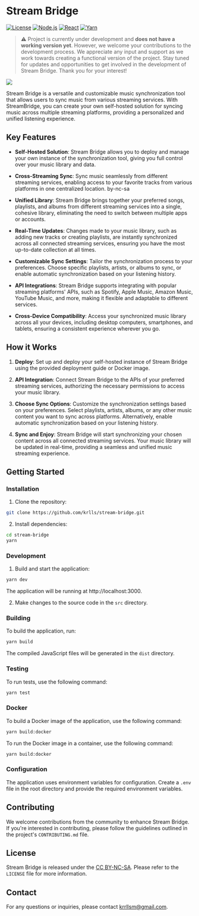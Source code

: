 # Stream Bridge
[![License](https://img.shields.io/badge/License-CC%20BY--NC--ND%204.0-lightgrey.svg)](https://creativecommons.org/licenses/by-nc-sa/4.0/)
[![Node.js](https://img.shields.io/badge/Node.js-v18.0.0-green.svg)](https://nodejs.org/)
[![React](https://img.shields.io/badge/React-v18.2.0-blue.svg)](https://reactjs.org/)
[![Yarn](https://img.shields.io/badge/Package%20Manager-Yarn-2C8EBB.svg)](https://yarnpkg.com/)

>⚠️ Project is currently under development and **does not have a working version yet**. However, we welcome your contributions to the development process. We appreciate any input and support as we work towards creating a functional version of the project. Stay tuned for updates and opportunities to get involved in the development of Stream Bridge. Thank you for your interest!

![](https://github.com/krlls/stream-bridge/raw/main/docs/logo.png)

Stream Bridge is a versatile and customizable music synchronization tool that allows users to sync music from various streaming services. With StreamBridge, you can create your own self-hosted solution for syncing music across multiple streaming platforms, providing a personalized and unified listening experience.

## Key Features

- **Self-Hosted Solution**: Stream Bridge allows you to deploy and manage your own instance of the synchronization tool, giving you full control over your music library and data.

- **Cross-Streaming Sync**: Sync music seamlessly from different streaming services, enabling access to your favorite tracks from various platforms in one centralized location.
by-nc-sa
- **Unified Library**: Stream Bridge brings together your preferred songs, playlists, and albums from different streaming services into a single, cohesive library, eliminating the need to switch between multiple apps or accounts.

- **Real-Time Updates**: Changes made to your music library, such as adding new tracks or creating playlists, are instantly synchronized across all connected streaming services, ensuring you have the most up-to-date collection at all times.

- **Customizable Sync Settings**: Tailor the synchronization process to your preferences. Choose specific playlists, artists, or albums to sync, or enable automatic synchronization based on your listening history.

- **API Integrations**: Stream Bridge supports integrating with popular streaming platforms' APIs, such as Spotify, Apple Music, Amazon Music, YouTube Music, and more, making it flexible and adaptable to different services.

- **Cross-Device Compatibility**: Access your synchronized music library across all your devices, including desktop computers, smartphones, and tablets, ensuring a consistent experience wherever you go.

## How it Works

1. **Deploy**: Set up and deploy your self-hosted instance of Stream Bridge using the provided deployment guide or Docker image.

2. **API Integration**: Connect Stream Bridge to the APIs of your preferred streaming services, authorizing the necessary permissions to access your music library.

3. **Choose Sync Options**: Customize the synchronization settings based on your preferences. Select playlists, artists, albums, or any other music content you want to sync across platforms. Alternatively, enable automatic synchronization based on your listening history.

4. **Sync and Enjoy**: Stream Bridge will start synchronizing your chosen content across all connected streaming services. Your music library will be updated in real-time, providing a seamless and unified music streaming experience.

## Getting Started

### Installation

1. Clone the repository:
```bash
git clone https://github.com/krlls/stream-bridge.git
```
2. Install dependencies:
```bash
cd stream-bridge
yarn
```
### Development

1. Build and start the application:
```bash
yarn dev
```
The application will be running at http://localhost:3000.

2. Make changes to the source code in the `src` directory.

### Building

To build the application, run:
```bash
yarn build
```
The compiled JavaScript files will be generated in the `dist` directory.

### Testing

To run tests, use the following command:
```bash
yarn test
```

### Docker

To build a Docker image of the application, use the following command:
```bash
yarn build:docker
```
To run the Docker image in a container, use the following command:
```bash
yarn build:docker
```
### Configuration

The application uses environment variables for configuration. Create a `.env` file in the root directory and provide the required environment variables.

## Contributing

We welcome contributions from the community to enhance Stream Bridge. If you're interested in contributing, please follow the guidelines outlined in the project's `CONTRIBUTING.md` file.

## License

Stream Bridge is released under the [CC BY-NC-SA](https://creativecommons.org/licenses/by-nc-sa/4.0/legalcode). Please refer to the `LICENSE` file for more information.

## Contact

For any questions or inquiries, please contact krrllsm@gmail.com.
